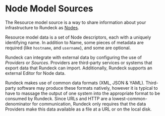 # Node Model Sources

The Resource model source is a way to share information about your infrastructure to Rundeck as [Nodes](/manual/05-nodes.html#overview).

Resource model data is a set of Node descriptors, each with a uniquely identifying name. In addition to Name, some pieces of metadata are required (like `hostname`, and `username`), and some are optional.

Rundeck can integrate with external data by configuring the use of _Providers_ or _Sources_. Providers are third-party services or systems that export data that Rundeck can import. Additionally, Rundeck supports an external Editor for Node data.

Rundeck makes use of common data formats (XML, JSON & YAML). Third-party software may produce these formats natively, however it is typical to have to massage the output of one system into the appropriate format to be consumed by Rundeck. Since URLs and HTTP are a lowest-common-denominator for communication, Rundeck only requires that the data Providers make this data available as a file at a URL or on the local disk.
